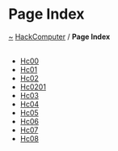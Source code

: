 <a id="page-index"></a>
<h1>Page Index</h1>
<a href="https://github.com/CharlesCarley/HackComputer#~">~</a>
<a href="index.md#index">HackComputer</a>
<span class="inline-text">/</span>
<span class="bold-text"><b>Page Index</b></span>
<br/>
<br/>
<ul>
<li><a href="a01578.md#hc00">Hc00</a>
</li>
<li><a href="a01579.md#hc01">Hc01</a>
</li>
<li><a href="a01580.md#hc02">Hc02</a>
</li>
<li><a href="a01581.md#hc0201">Hc0201</a>
</li>
<li><a href="a01582.md#hc03">Hc03</a>
</li>
<li><a href="a01583.md#hc04">Hc04</a>
</li>
<li><a href="a01584.md#hc05">Hc05</a>
</li>
<li><a href="a01585.md#hc06">Hc06</a>
</li>
<li><a href="a01586.md#hc07">Hc07</a>
</li>
<li><a href="a01587.md#hc08">Hc08</a>
</li>
</ul>
</div>
</div>
</body>
</html>
